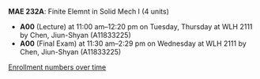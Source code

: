 **MAE 232A**: Finite Elemnt in Solid Mech I (4 units)

- **A00** (Lecture) at 11:00 am–12:20 pm on Tuesday, Thursday at WLH 2111 by Chen, Jiun-Shyan (A11833225)
- **A00** (Final Exam) at 11:30 am–2:29 pm on Wednesday at WLH 2111 by Chen, Jiun-Shyan (A11833225)

[Enrollment numbers over time](./MAE232A.tsv)
